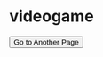 # videogame
<!DOCTYPE html>
<html lang="en">
<head>
    <meta charset="UTF-8">
    <meta name="viewport" content="width=device-width, initial-scale=1.0">
    <title>Document</title>
</head>
<body>
    <button onclick="redirect()">Go to Another Page</button>
    <script>
        function redirect() {
            window.location.href = 'HomeScreen.html'
        }
    </script>
</body>
</html>
